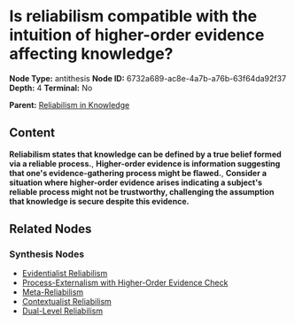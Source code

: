 # Is reliabilism compatible with the intuition of higher-order evidence affecting knowledge?

**Node Type:** antithesis
**Node ID:** 6732a689-ac8e-4a7b-a76b-63f64da92f37
**Depth:** 4
**Terminal:** No

**Parent:** [Reliabilism in Knowledge](reliabilism-in-knowledge-synthesis-a34331d7-97c3-4756-8df4-3055152f6455.md)

## Content

**Reliabilism states that knowledge can be defined by a true belief formed via a reliable process.**, **Higher-order evidence is information suggesting that one's evidence-gathering process might be flawed.**, **Consider a situation where higher-order evidence arises indicating a subject's reliable process might not be trustworthy, challenging the assumption that knowledge is secure despite this evidence.**

## Related Nodes

### Synthesis Nodes

- [Evidentialist Reliabilism](evidentialist-reliabilism-synthesis-b942f419-a754-454d-a9e3-879ed9a8c087.md)
- [Process-Externalism with Higher-Order Evidence Check](process-externalism-with-higher-order-evidence-check-synthesis-4d86642e-bdf5-428d-86a1-e30d281330cc.md)
- [Meta-Reliabilism](meta-reliabilism-synthesis-c5ccfe70-2ca3-49d7-99c8-ee4853fc64d6.md)
- [Contextualist Reliabilism](contextualist-reliabilism-synthesis-92e82fa1-5bc9-4e2c-bda0-1d3725310c47.md)
- [Dual-Level Reliabilism](dual-level-reliabilism-synthesis-112907dc-45ab-4555-adcb-8c72d72226a0.md)
